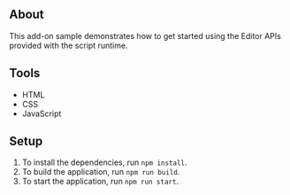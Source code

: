 ## About

This add-on sample demonstrates how to get started using the Editor APIs provided with the script runtime.

## Tools

-   HTML
-   CSS
-   JavaScript

## Setup

1. To install the dependencies, run `npm install`.
2. To build the application, run `npm run build`.
3. To start the application, run `npm run start`.
